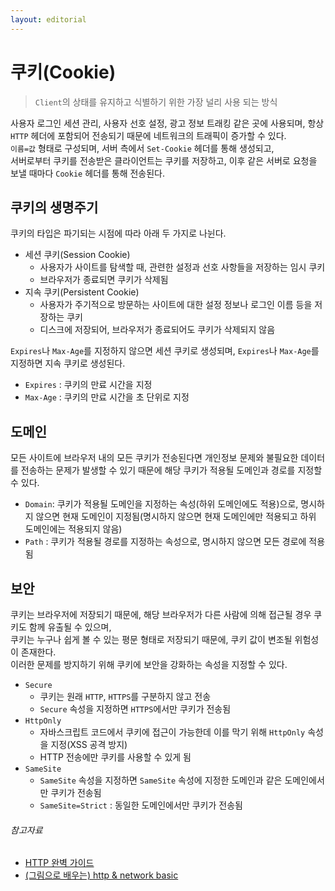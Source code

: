 ```yaml
---
layout: editorial
---
```


# 쿠키(Cookie)

> `Client`의 상태를 유지하고 식별하기 위한 가장 널리 사용 되는 방식

사용자 로그인 세션 관리, 사용자 선호 설정, 광고 정보 트래킹 같은 곳에 사용되며, 항상 `HTTP` 헤더에 포함되어 전송되기 때문에 네트워크의 트래픽이 증가할 수 있다.  
`이름=값` 형태로 구성되며, 서버 측에서 `Set-Cookie` 헤더를 통해 생성되고,  
서버로부터 쿠키를 전송받은 클라이언트는 쿠키를 저장하고, 이후 같은 서버로 요청을 보낼 때마다 `Cookie` 헤더를 통해 전송된다.

## 쿠키의 생명주기

쿠키의 타입은 파기되는 시점에 따라 아래 두 가지로 나뉜다.

- 세션 쿠키(Session Cookie)
    - 사용자가 사이트를 탐색할 때, 관련한 설정과 선호 사항들을 저장하는 임시 쿠키
    - 브라우저가 종료되면 쿠키가 삭제됨
- 지속 쿠키(Persistent Cookie)
    - 사용자가 주기적으로 방문하는 사이트에 대한 설정 정보나 로그인 이름 등을 저장하는 쿠키
    - 디스크에 저장되어, 브라우저가 종료되어도 쿠키가 삭제되지 않음

`Expires`나 `Max-Age`를 지정하지 않으면 세션 쿠키로 생성되며, `Expires`나 `Max-Age`를 지정하면 지속 쿠키로 생성된다.

- `Expires` : 쿠키의 만료 시간을 지정
- `Max-Age` : 쿠키의 만료 시간을 초 단위로 지정

## 도메인

모든 사이트에 브라우저 내의 모든 쿠키가 전송된다면 개인정보 문제와 불필요한 데이터를 전송하는 문제가 발생할 수 있기 때문에 해당 쿠키가 적용될 도메인과 경로를 지정할 수 있다.

- `Domain`: 쿠키가 적용될 도메인을 지정하는 속성(하위 도메인에도 적용)으로, 명시하지 않으면 현재 도메인이 지정됨(명시하지 않으면 현재 도메인에만 적용되고 하위 도메인에는 적용되지 않음)
- `Path` : 쿠키가 적용될 경로를 지정하는 속성으로, 명시하지 않으면 모든 경로에 적용됨

## 보안

쿠키는 브라우저에 저장되기 때문에, 해당 브라우저가 다른 사람에 의해 접근될 경우 쿠키도 함께 유출될 수 있으며,  
쿠키는 누구나 쉽게 볼 수 있는 평문 형태로 저장되기 때문에, 쿠키 값이 변조될 위험성이 존재한다.  
이러한 문제를 방지하기 위해 쿠키에 보안을 강화하는 속성을 지정할 수 있다.

- `Secure`
    - 쿠키는 원래 `HTTP`, `HTTPS`를 구분하지 않고 전송
    - `Secure` 속성을 지정하면 `HTTPS`에서만 쿠키가 전송됨
- `HttpOnly`
    - 자바스크립트 코드에서 쿠키에 접근이 가능한데 이를 막기 위해 `HttpOnly` 속성을 지정(XSS 공격 방지)
    - HTTP 전송에만 쿠키를 사용할 수 있게 됨
- `SameSite`
    - `SameSite` 속성을 지정하면 `SameSite` 속성에 지정한 도메인과 같은 도메인에서만 쿠키가 전송됨
    - `SameSite=Strict` : 동일한 도메인에서만 쿠키가 전송됨

###### 참고자료

- [HTTP 완벽 가이드](https://www.nl.go.kr/seoji/contents/S80100000000.do?schM=intgr_detail_view_isbn&page=1&pageUnit=10&schType=simple&schStr=HTTP+완벽+가이드&isbn=9788966261208&cipId=200309770%2C4096969)
- [(그림으로 배우는) http & network basic](https://www.nl.go.kr/seoji/contents/S80100000000.do?schM=intgr_detail_view_isbn&page=1&pageUnit=10&schType=simple&schStr=9788931447897&isbn=9788931447897&cipId=200443691%2C)